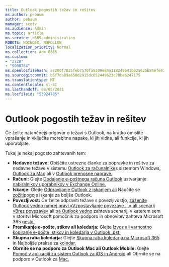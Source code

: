 ```yaml
---
title: Outlook pogostih težav in rešitev
ms.author: pebaum
author: pebaum
manager: scotv
ms.audience: Admin
ms.topic: article
ms.service: o365-administration
ROBOTS: NOINDEX, NOFOLLOW
localization_priority: Normal
ms.collection: Adm_O365
ms.custom:
- "2728"
- "9000784"
ms.openlocfilehash: a7200f7035feb7570fa9309e84a118249b41b925625b84efe43e7c5f480daeca
ms.sourcegitcommit: b5f7da89a650d2915dc652449623c78be6247175
ms.translationtype: MT
ms.contentlocale: sl-SI
ms.lasthandoff: 08/05/2021
ms.locfileid: "53924785"
---
```

# <a name="outlook-common-issues-and-resolutions"></a>Outlook pogostih težav in rešitev

Če želite natančnejš odgovor o težavi s Outlook, na kratko omislite vprašanje in vključite morebitne napake, ki jih vidite, ali funkcije, ki jih uporabljate.

Tukaj je nekaj pogosto zahtevanih tem:

- **Nedavne težave:**  Obiščite ustrezne članke za popravke in rešitve za nedavne težave v sistemu [Outlook za računalnike](https://support.office.com/article/ecf61305-f84f-4e13-bb73-95a214ac1230)s sistemom Windows, [Outlook za Mac](https://support.office.com/article/54afa5e3-db38-422a-9d94-3b55330ded8e) ali v [Outlook prenosne naprave.](https://support.office.com/article/a264ef01-9c88-48fb-9285-7017e4f31f02)
- **Računi:**  Glejte [Dodajanje e-poštnega računa Outlook](https://support.office.com/article/6e27792a-9267-4aa4-8bb6-c84ef146101b) ustvarjanje [nabiralnikov uporabnikov v Exchange Online.](https://docs.microsoft.com/Exchange/recipients-in-exchange-online/create-user-mailboxes)
- **Iskanje:**  Glejte [Odpravljanje Outlook z iskanjem ali](https://support.office.com/article/2556b11f-f4d8-46be-b0a7-de33a3f4f066) Naučite se [zožiti](https://support.office.com/article/D824D1E9-A255-4C8A-8553-276FB895A8DA)pogoje iskanja za boljše Outlook.
- **Povezljivost:**  Če želite odpraviti težave s povezljivostjo, [zaženite Outlook vedno naprej pravi »Vzpostavljanje povezave ...« ali scenarij »Brez povezave«](https://aka.ms/SaRA-OutlookDisconnect) ali [pa Outlook vedno](https://aka.ms/SaRA-OutlookPwdPrompt) zahteva scenarij, v katerem sem v storitvi Microsoft pomočnik za podporo in obnovitev zahteva Microsoft 365 [geslo.](https://diagnostics.outlook.com/#/)
- **Premikanje e-pošte, stikov ali koledarja:**  Glejte [Izvoz ali varnostno kopiranje e-pošte, stikov in koledarja v Outlook .pst.](https://support.office.com/article/14252b52-3075-4e9b-be4e-ff9ef1068f91)
- **Skupna raba koledarja:**  Glejte [Skupna raba koledarja na Microsoft 365](https://support.office.com/article/b576ecc3-0945-4d75-85f1-5efafb8a37b4) in Najboljše prakse za [koledar.](https://support.office.com/article/D93F72D3-2361-4E0D-8D6A-5C4939C17F39)
- **Obrnite se na podporo za Outlook Mac ali Outlook Mobile:**  Glejte [Pomoč v aplikaciji za sistem Outlook za iOS in Android](https://support.office.com/article/218a22d1-9fa5-4889-b689-de1c63493243) ali Obrnite se na podporo v Outlook za [Mac.](https://support.office.com/article/d0410177-8e65-4487-93f7-206a3a3d71a8)
